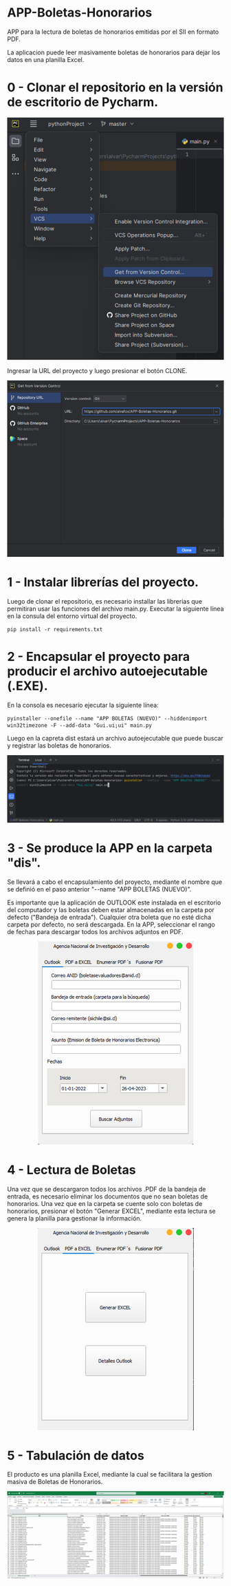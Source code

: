 # APP-Boletas-Honorarios

APP para la lectura de boletas de honorarios emitidas por el SII en formato PDF.

La aplicacion puede leer masivamente boletas de honorarios para dejar los datos en una planilla Excel.

# 0 - Clonar el repositorio en la versión de escritorio de Pycharm.

<div align="center">
    <img src="imagenes/Clonar.png" alt="Texto alternativo de la imagen">
</div>

Ingresar la URL del proyecto y luego presionar el botón CLONE.
<div align="center">
    <img src="imagenes/Clonar-Repo.png" alt="Texto alternativo de la imagen">
</div>

# 1 - Instalar librerías del proyecto.

Luego de clonar el repositorio, es necesario installar las librerias que permitiran usar las funciones del archivo main.py. Executar la siguiente línea en la consula del entorno virtual del proyecto.

```
pip install -r requirements.txt
```

# 2 - Encapsular el proyecto para producir el archivo autoejecutable (.EXE).

En la consola es necesario ejecutar la siguiente línea: 
```
pyinstaller --onefile --name "APP BOLETAS (NUEVO)" --hiddenimport win32timezone -F --add-data "Gui.ui;ui" main.py

```

Luego en la capreta dist estará un archivo autoejecutable que puede buscar y registrar las boletas de honorarios. 

<div align="center">
    <img src="imagenes/comando.png" alt="Texto alternativo de la imagen">
</div>

# 3 - Se produce la APP en la carpeta "dis".

Se llevará a cabo el encapsulamiento del proyecto, mediante el nombre que se definió en el paso anterior "--name "APP BOLETAS (NUEVO)".

Es importante que la aplicación de OUTLOOK este instalada en el escritorio del computador y las boletas deben estar almacenadas en la carpeta por defecto ("Bandeja de entrada"). Cualquier otra boleta que no esté dicha carpeta por defecto, no será descargada. En la APP, seleccionar el rango de fechas para descargar todos los archivos adjuntos en PDF.

<div align="center">
    <img src="imagenes/APP.png" alt="Texto alternativo de la imagen">
</div>

# 4 - Lectura de Boletas

Una vez que se descargaron todos los archivos .PDF de la bandeja de entrada, es necesario eliminar los documentos que no sean boletas de honorarios. Una vez que en la carpeta se cuente solo con boletas de honorarios, presionar el botón "Generar EXCEL", mediante esta lectura se genera la planilla para gestionar la información.

<div align="center">
    <img src="imagenes/Generar.png" alt="Texto alternativo de la imagen">
</div>

# 5 - Tabulación de datos

El producto es una planilla Excel, mediante la cual se facilitara la gestion masiva de Boletas de Honorarios.

<div align="center">
    <img src="imagenes/Excel.png" alt="Texto alternativo de la imagen">
</div>
